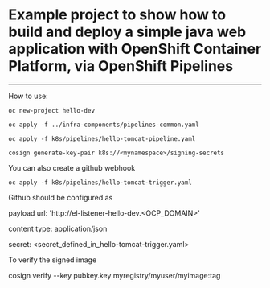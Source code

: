 # Example project to show how to build and deploy a simple java web application with OpenShift Container Platform, via OpenShift Pipelines

---
How to use:

```
oc new-project hello-dev

oc apply -f ../infra-components/pipelines-common.yaml

oc apply -f k8s/pipelines/hello-tomcat-pipeline.yaml

cosign generate-key-pair k8s://<mynamespace>/signing-secrets
```

You can also create a github webhook
```
oc apply -f k8s/pipelines/hello-tomcat-trigger.yaml

```

Github should be configured as

payload url: 'http://el-listener-hello-dev.<OCP_DOMAIN>'

content type: application/json

secret: <secret_defined_in_hello-tomcat-trigger.yaml>

To verify the signed image

cosign verify --key pubkey.key myregistry/myuser/myimage:tag